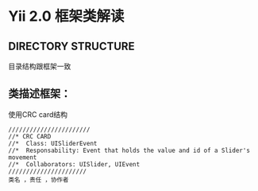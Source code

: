Yii 2.0 框架类解读
======================



DIRECTORY STRUCTURE
-------------------
目录结构跟框架一致


类描述框架：
-------------------
使用CRC card结构

    ///////////////////////
    //* CRC CARD
    //*  Class: UISliderEvent
    //*  Responsability: Event that holds the value and id of a Slider's movement
    //*  Collaborators: UISlider, UIEvent
    //////////////////////
    类名 ，责任 ，协作者



